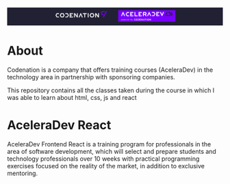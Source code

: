 ![Acelera Dev by Codenation](logo.png)

# About

Codenation is a company that offers training courses (AceleraDev) in the technology area in partnership with sponsoring companies.

This repository contains all the classes taken during the course in which I was able to learn about html, css, js and react

# AceleraDev React

AceleraDev Frontend React is a training program for professionals in the area of software development, which will select and prepare students and technology professionals over 10 weeks with practical programming exercises focused on the reality of the market, in addition to exclusive mentoring.
